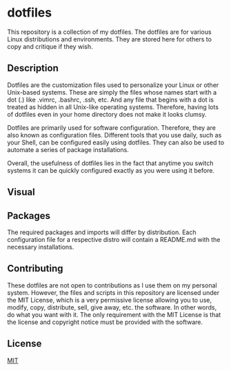 # dotfiles
This repository is a collection of my dotfiles. The dotfiles are for various Linux distributions and environments. They are stored here for others to copy and critique if they wish. 

## Description
Dotfiles are the customization files used to personalize your Linux or other Unix-based systems. These are simply the files whose names start with a dot (.) like .vimrc, .bashrc, .ssh, etc. And any file that begins with a dot is treated as hidden in all Unix-like operating systems. Therefore, having lots of dotfiles even in your home directory does not make it looks clumsy. 

Dotfiles are primarily used for software configuration. Therefore, they are also known as configuration files. Different tools that you use daily, such as your Shell, can be configured easily using dotfiles. They can also be used to automate a series of package installations. 

Overall, the usefulness of dotfiles lies in the fact that anytime you switch systems it can be quickly configured exactly as you were using it before.

## Visual

## Packages
The required packages and imports will differ by distribution. Each configuration file for a respective distro will contain a README.md with the necessary installations. 

## Contributing
These dotfiles are not open to contributions as I use them on my personal system. However, the files and scripts in this repository are licensed under the MIT License, which is a very permissive license allowing you to use, modify, copy, distribute, sell, give away, etc. the software. In other words, do what you want with it. The only requirement with the MIT License is that the license and copyright notice must be provided with the software.

## License
[MIT](https://choosealicense.com/licenses/mit/)
